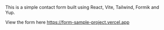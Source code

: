 This is a simple contact form built using React, Vite, Tailwind, Formik and Yup.

View the form here https://form-sample-project.vercel.app
